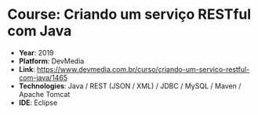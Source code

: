 # Course: Criando um serviço RESTful com Java

- **Year**: 2019
- **Platform**: DevMedia
- **Link**: https://www.devmedia.com.br/curso/criando-um-servico-restful-com-java/1465
- **Technologies**: Java / REST (JSON / XML) / JDBC / MySQL / Maven / Apache Tomcat
- **IDE**: Eclipse
